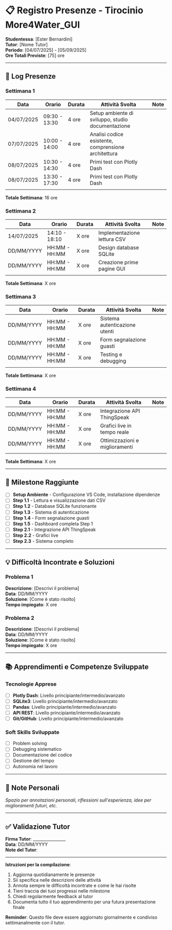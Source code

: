 # 📋 Registro Presenze - Tirocinio More4Water_GUI

**Studentessa**: [Ester Bernardini]  
**Tutor**: [Nome Tutor]  
**Periodo**: [04/07/2025] - [05/09/2025]  
**Ore Totali Previste**: [75] ore

---

## 📅 Log Presenze

### Settimana 1

| Data | Orario | Durata | Attività Svolta | Note |
|------|--------|--------|----------------|------|
| 04/07/2025 | 09:30 - 13:30 | 4 ore | Setup ambiente di sviluppo, studio documentazione | |
| 07/07/2025 | 10:00 - 14:00 | 4 ore | Analisi codice esistente, comprensione architettura | |
| 08/07/2025 | 10:30 - 14:30 | 4 ore | Primi test con Plotly Dash | |
| 08/07/2025 | 13:30 - 17:30 | 4 ore | Primi test con Plotly Dash | |
| | | | | |

**Totale Settimana**: 16 ore

### Settimana 2

| Data | Orario | Durata | Attività Svolta | Note |
|------|--------|--------|----------------|------|
| 14/07/2025 | 14:10 - 18:10 | X ore | Implementazione lettura CSV | |
| DD/MM/YYYY | HH:MM - HH:MM | X ore | Design database SQLite | |
| DD/MM/YYYY | HH:MM - HH:MM | X ore | Creazione prime pagine GUI | |
| | | | | |

**Totale Settimana**: X ore

### Settimana 3

| Data | Orario | Durata | Attività Svolta | Note |
|------|--------|--------|----------------|------|
| DD/MM/YYYY | HH:MM - HH:MM | X ore | Sistema autenticazione utenti | |
| DD/MM/YYYY | HH:MM - HH:MM | X ore | Form segnalazione guasti | |
| DD/MM/YYYY | HH:MM - HH:MM | X ore | Testing e debugging | |
| | | | | |

**Totale Settimana**: X ore

### Settimana 4

| Data | Orario | Durata | Attività Svolta | Note |
|------|--------|--------|----------------|------|
| DD/MM/YYYY | HH:MM - HH:MM | X ore | Integrazione API ThingSpeak | |
| DD/MM/YYYY | HH:MM - HH:MM | X ore | Grafici live in tempo reale | |
| DD/MM/YYYY | HH:MM - HH:MM | X ore | Ottimizzazioni e miglioramenti | |
| | | | | |

**Totale Settimana**: X ore

---

## 🎯 Milestone Raggiunte

- [ ] **Setup Ambiente** - Configurazione VS Code, installazione dipendenze
- [ ] **Step 1.1** - Lettura e visualizzazione dati CSV
- [ ] **Step 1.2** - Database SQLite funzionante
- [ ] **Step 1.3** - Sistema di autenticazione
- [ ] **Step 1.4** - Form segnalazione guasti
- [ ] **Step 1.5** - Dashboard completa Step 1
- [ ] **Step 2.1** - Integrazione API ThingSpeak
- [ ] **Step 2.2** - Grafici live
- [ ] **Step 2.3** - Sistema completo

---

## 💡 Difficoltà Incontrate e Soluzioni

### Problema 1
**Descrizione**: [Descrivi il problema]  
**Data**: DD/MM/YYYY  
**Soluzione**: [Come è stato risolto]  
**Tempo impiegato**: X ore

### Problema 2
**Descrizione**: [Descrivi il problema]  
**Data**: DD/MM/YYYY  
**Soluzione**: [Come è stato risolto]  
**Tempo impiegato**: X ore

---

## 📚 Apprendimenti e Competenze Sviluppate

### Tecnologie Apprese
- [ ] **Plotly Dash**: Livello principiante/intermedio/avanzato
- [ ] **SQLite3**: Livello principiante/intermedio/avanzato
- [ ] **Pandas**: Livello principiante/intermedio/avanzato
- [ ] **API REST**: Livello principiante/intermedio/avanzato
- [ ] **Git/GitHub**: Livello principiante/intermedio/avanzato

### Soft Skills Sviluppate
- [ ] Problem solving
- [ ] Debugging sistematico
- [ ] Documentazione del codice
- [ ] Gestione del tempo
- [ ] Autonomia nel lavoro

---

## 📝 Note Personali

*Spazio per annotazioni personali, riflessioni sull'esperienza, idee per miglioramenti futuri, etc.*

---

## ✅ Validazione Tutor

**Firma Tutor**: ________________  
**Data**: DD/MM/YYYY  
**Note del Tutor**: 

---

**Istruzioni per la compilazione**:
1. Aggiorna quotidianamente le presenze
2. Sii specifica nelle descrizioni delle attività
3. Annota sempre le difficoltà incontrate e come le hai risolte
4. Tieni traccia dei tuoi progressi nelle milestone
5. Chiedi regolarmente feedback al tutor
6. Documenta tutto il tuo apprendimento per una futura presentazione finale

**Reminder**: Questo file deve essere aggiornato giornalmente e condiviso settimanalmente con il tutor.
